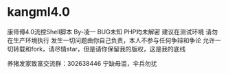 # kangml4.0
康师傅4.0流控Shell脚本
By-凌一
BUG未知
PHP均未解密
建议在测试环境
请勿在生产环境执行
发生一切问题由你自己负责，本人不参与任何争辩和争论
允许一切转载和fork，请尽情star，但是请你保留我的版权，这是我的底线

养猪发家致富交流群：302638446
宁缺毋滥，伞兵勿扰
